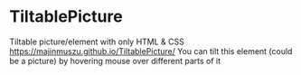 # TiltablePicture
Tiltable picture/element with only HTML &amp; CSS
https://majinmuszu.github.io/TiltablePicture/
You can tilt this element (could be a picture) by hovering mouse over different parts of it 
